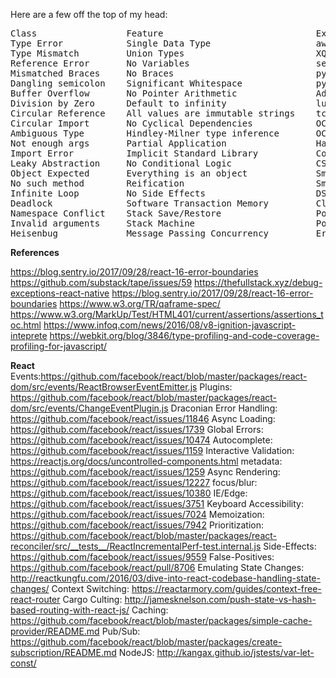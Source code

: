 Here are a few off the top of my head:

<pre>
Class                 Feature                             Example
Type Error            Single Data Type                    awk
Type Mismatch         Union Types                         XQuery
Reference Error       No Variables                        sed
Mismatched Braces     No Braces                           python
Dangling semicolon    Significant Whitespace              python
Buffer Overflow       No Pointer Arithmetic               Ada
Division by Zero      Default to infinity                 lua
Circular Reference    All values are immutable strings    tcl
Circular Import       No Cyclical Dependencies            OCaml
Ambiguous Type        Hindley-Milner type inference       OCaml
Not enough args       Partial Application                 Haxe
Import Error          Implicit Standard Library           Coldfusion
Leaky Abstraction     No Conditional Logic                CSS
Object Expected       Everything is an object             SmallTalk
No such method        Reification                         SmallTalk
Infinite Loop         No Side Effects                     DSSSL
Deadlock              Software Transaction Memory         Clojure
Namespace Conflict    Stack Save/Restore                  PostScript
Invalid arguments     Stack Machine                       PostScript
Heisenbug             Message Passing Concurrency         Erlang
</pre>


**References**

https://blog.sentry.io/2017/09/28/react-16-error-boundaries
https://github.com/substack/tape/issues/59
https://thefullstack.xyz/debug-exceptions-react-native
https://blog.sentry.io/2017/09/28/react-16-error-boundaries
https://www.w3.org/TR/qaframe-spec/
https://www.w3.org/MarkUp/Test/HTML401/current/assertions/assertions_toc.html
https://www.infoq.com/news/2016/08/v8-ignition-javascript-inteprete
https://webkit.org/blog/3846/type-profiling-and-code-coverage-profiling-for-javascript/

**React**
Events:https://github.com/facebook/react/blob/master/packages/react-dom/src/events/ReactBrowserEventEmitter.js
Plugins: https://github.com/facebook/react/blob/master/packages/react-dom/src/events/ChangeEventPlugin.js
Draconian Error Handling: https://github.com/facebook/react/issues/11846
Async Loading: https://github.com/facebook/react/issues/1739
Global Errors: https://github.com/facebook/react/issues/10474
Autocomplete: https://github.com/facebook/react/issues/1159
Interactive Validation: https://reactjs.org/docs/uncontrolled-components.html 
metadata: https://github.com/facebook/react/issues/1259
Async Rendering: https://github.com/facebook/react/issues/12227
focus/blur: https://github.com/facebook/react/issues/10380
IE/Edge: https://github.com/facebook/react/issues/3751
Keyboard Accessibility: https://github.com/facebook/react/issues/7024
Memoization: https://github.com/facebook/react/issues/7942
Prioritization: https://github.com/facebook/react/blob/master/packages/react-reconciler/src/__tests__/ReactIncrementalPerf-test.internal.js
Side-Effects: https://github.com/facebook/react/issues/9559
False-Positives: https://github.com/facebook/react/pull/8706
Emulating State Changes: http://reactkungfu.com/2016/03/dive-into-react-codebase-handling-state-changes/
Context Switching: https://reactarmory.com/guides/context-free-react-router
Cargo Culting: http://jamesknelson.com/push-state-vs-hash-based-routing-with-react-js/
Caching: https://github.com/facebook/react/blob/master/packages/simple-cache-provider/README.md
Pub/Sub: https://github.com/facebook/react/blob/master/packages/create-subscription/README.md
NodeJS: http://kangax.github.io/jstests/var-let-const/